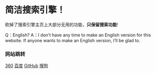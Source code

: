 # 简洁搜索引擎！

砍掉了搜索引擎主页上大部分无用的功能，**只保留搜索功能**!

Q：English?
A：I don't have any time to make an English version for this website. If anyone wants to make an English version, I’ll be glad to.

### 网站跳转

[360](360/)
[百度](baidu/)
[GitHub](github/)
[搜狗](sogou/)
